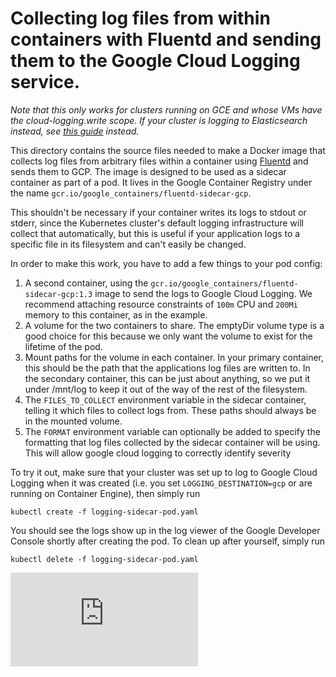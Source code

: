 # Collecting log files from within containers with Fluentd and sending them to the Google Cloud Logging service.
*Note that this only works for clusters running on GCE and whose VMs have the cloud-logging.write scope. If your cluster is logging to Elasticsearch instead, see [this guide](/logging/fluentd-sidecar-es/README.md) instead.*

This directory contains the source files needed to make a Docker image that collects log files from arbitrary files within a container using [Fluentd](http://www.fluentd.org/) and sends them to GCP.
The image is designed to be used as a sidecar container as part of a pod.
It lives in the Google Container Registry under the name `gcr.io/google_containers/fluentd-sidecar-gcp`.

This shouldn't be necessary if your container writes its logs to stdout or stderr, since the Kubernetes cluster's default logging infrastructure will collect that automatically, but this is useful if your application logs to a specific file in its filesystem and can't easily be changed.

In order to make this work, you have to add a few things to your pod config:

1. A second container, using the `gcr.io/google_containers/fluentd-sidecar-gcp:1.3` image to send the logs to Google Cloud Logging. We recommend attaching resource constraints of `100m` CPU and `200Mi` memory to this container, as in the example.
2. A volume for the two containers to share. The emptyDir volume type is a good choice for this because we only want the volume to exist for the lifetime of the pod.
3. Mount paths for the volume in each container.  In your primary container, this should be the path that the applications log files are written to. In the secondary container, this can be just about anything, so we put it under /mnt/log to keep it out of the way of the rest of the filesystem.
4. The `FILES_TO_COLLECT` environment variable in the sidecar container, telling it which files to collect logs from. These paths should always be in the mounted volume.
5. The `FORMAT` environment variable can optionally be added to specify the formatting that log files collected by the sidecar container will be using. This will allow google cloud logging to correctly identify severity 

To try it out, make sure that your cluster was set up to log to Google Cloud Logging when it was created (i.e. you set `LOGGING_DESTINATION=gcp` or are running on Container Engine), then simply run
```console
kubectl create -f logging-sidecar-pod.yaml
```

You should see the logs show up in the log viewer of the Google Developer Console shortly after creating the pod. To clean up after yourself, simply run
```console
kubectl delete -f logging-sidecar-pod.yaml
```


[![Analytics](https://kubernetes-site.appspot.com/UA-36037335-10/GitHub/contrib/logging/fluentd-sidecar-gcp/README.md?pixel)]()
